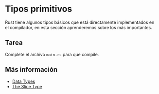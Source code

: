 # Tipos primitivos

Rust tiene algunos tipos básicos que está directamente implementados en el compilador, en esta sección aprenderemos sobre los más importantes.

## Tarea

Complete el archivo `main.rs` para que compile.

## Más información

- [Data Types](https://doc.rust-lang.org/stable/book/ch03-02-data-types.html)
- [The Slice Type](https://doc.rust-lang.org/stable/book/ch04-03-slices.html)
